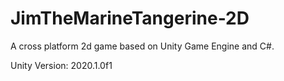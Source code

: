 # JimTheMarineTangerine-2D
A cross platform 2d game based on Unity Game Engine and C#.

Unity Version: 2020.1.0f1
